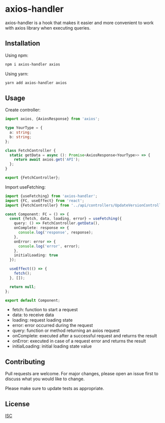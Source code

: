 # axios-handler

axios-handler is a hook that makes it easier and more convenient to work with axios library when executing queries.

## Installation

Using npm:

```bash
npm i axios-handler axios
```

Using yarn:

```bash
yarn add axios-handler axios
```

## Usage

Create controller:

```typescript
import axios, {AxiosResponse} from 'axios';

type YourType = {
  a: string;
  b: string;
};

class FetchController {
  static getData = async (): Promise<AxiosResponse<YourType>> => {
    return await axios.get('API');
  };
}

export {FetchController};
```
Import useFetching:

```typescript
import {useFetching} from 'axios-handler';
import {FC, useEffect} from 'react';
import {FetchController} from '../api/controllers/UpdateVersionController';

const Component: FC = () => {
  const {fetch, data, loading, error} = useFetching({
    query: () => FetchController.getData(),
    onComplete: response => {
      console.log('response', response);
    },
    onError: error => {
      console.log('error', error);
    },
    initialLoading: true
  });

  useEffect(() => {
    fetch();
  }, []);

  return null;
};

export default Component;
```


* fetch: function to start a request
* data: to receive data
* loading: request loading state
* error: error occurred during the request
* query: function or method returning an axios request
* onComplete: executed after a successful request and returns the result
* onError: executed in case of a request error and returns the result
* initialLoading: initial loading state value


## Contributing

Pull requests are welcome. For major changes, please open an issue first
to discuss what you would like to change.

Please make sure to update tests as appropriate.

## License

[ISC](https://github.com/ekosh02/axios-handler/blob/main/LICENSE)